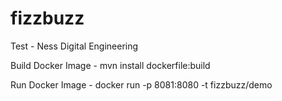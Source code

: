 # fizzbuzz
Test - Ness Digital Engineering

Build Docker Image - mvn install dockerfile:build

Run Docker Image - docker run -p 8081:8080 -t fizzbuzz/demo
